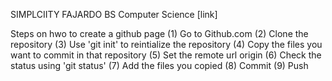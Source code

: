 SIMPLCIITY FAJARDO
BS Computer Science
[link]

Steps on hwo to create a github page
(1) Go to Github.com
(2) Clone the repository
(3) Use 'git init' to reintialize the repository
(4) Copy the files you want to commit in that repository
(5) Set the remote url origin
(6) Check the status using 'git status'
(7) Add the files you copied
(8) Commit
(9) Push
